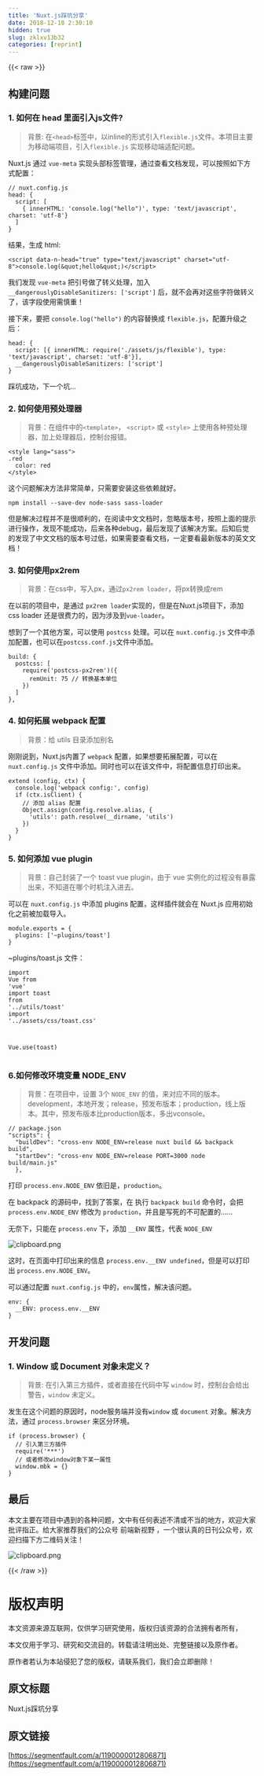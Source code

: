 ```yaml
---
title: 'Nuxt.js踩坑分享' 
date: 2018-12-18 2:30:10
hidden: true
slug: zklxv13b32
categories: [reprint]
---
```


{{< raw >}}

                    
<h2 id="articleHeader0">构建问题</h2>
<h3 id="articleHeader1">1. 如何在 head 里面引入js文件?</h3>
<blockquote>背景: 在<code>&lt;head&gt;</code>标签中，以inline的形式引入<code>flexible.js</code>文件。本项目主要为移动端项目，引入<code>flexible.js</code> 实现移动端适配问题。</blockquote>
<p>Nuxt.js 通过 <code>vue-meta</code> 实现头部标签管理，通过查看文档发现，可以按照如下方式配置：</p>
<div class="widget-codetool" style="display:none;">
      <div class="widget-codetool--inner">
      <span class="selectCode code-tool" data-toggle="tooltip" data-placement="top" title="" data-original-title="全选"></span>
      <span type="button" class="copyCode code-tool" data-toggle="tooltip" data-placement="top" data-clipboard-text="// nuxt.config.js
head: {
  script: [
    { innerHTML: 'console.log(&quot;hello&quot;)', type: 'text/javascript', charset: 'utf-8'}
  ]
}" title="" data-original-title="复制"></span>
      <span type="button" class="saveToNote code-tool" data-toggle="tooltip" data-placement="top" title="" data-original-title="放进笔记"></span>
      </div>
      </div><pre class="hljs less"><code><span class="hljs-comment">// nuxt.config.js</span>
<span class="hljs-attribute">head</span>: {
  <span class="hljs-attribute">script</span>: [
    { <span class="hljs-attribute">innerHTML</span>: <span class="hljs-string">'console.log("hello")'</span>, <span class="hljs-attribute">type</span>: <span class="hljs-string">'text/javascript'</span>, <span class="hljs-attribute">charset</span>: <span class="hljs-string">'utf-8'</span>}
  ]
}</code></pre>
<p>结果，生成 html:</p>
<div class="widget-codetool" style="display:none;">
      <div class="widget-codetool--inner">
      <span class="selectCode code-tool" data-toggle="tooltip" data-placement="top" title="" data-original-title="全选"></span>
      <span type="button" class="copyCode code-tool" data-toggle="tooltip" data-placement="top" data-clipboard-text="<script data-n-head=&quot;true&quot; type=&quot;text/javascript&quot; charset=&quot;utf-8&quot;>console.log(&amp;quot;hello&amp;quot;)</script>" title="" data-original-title="复制"></span>
      <span type="button" class="saveToNote code-tool" data-toggle="tooltip" data-placement="top" title="" data-original-title="放进笔记"></span>
      </div>
      </div><pre class="hljs xml"><code style="word-break: break-word; white-space: initial;"><span class="hljs-tag">&lt;<span class="hljs-name">script</span> <span class="hljs-attr">data-n-head</span>=<span class="hljs-string">"true"</span> <span class="hljs-attr">type</span>=<span class="hljs-string">"text/javascript"</span> <span class="hljs-attr">charset</span>=<span class="hljs-string">"utf-8"</span>&gt;</span><span class="javascript"><span class="hljs-built_in">console</span>.log(&amp;quot;hello&amp;quot;)</span><span class="hljs-tag">&lt;/<span class="hljs-name">script</span>&gt;</span></code></pre>
<p>我们发现 <code>vue-meta</code> 把引号做了转义处理，加入 <code>__dangerouslyDisableSanitizers: ['script']</code> 后，就不会再对这些字符做转义了，该字段使用需慎重！</p>
<p>接下来，要把 <code>console.log("hello")</code> 的内容替换成 <code>flexible.js</code>，配置升级之后：</p>
<div class="widget-codetool" style="display:none;">
      <div class="widget-codetool--inner">
      <span class="selectCode code-tool" data-toggle="tooltip" data-placement="top" title="" data-original-title="全选"></span>
      <span type="button" class="copyCode code-tool" data-toggle="tooltip" data-placement="top" data-clipboard-text="head: {
  script: [{ innerHTML: require('./assets/js/flexible'), type: 'text/javascript', charset: 'utf-8'}],
  __dangerouslyDisableSanitizers: ['script']
}" title="" data-original-title="复制"></span>
      <span type="button" class="saveToNote code-tool" data-toggle="tooltip" data-placement="top" title="" data-original-title="放进笔记"></span>
      </div>
      </div><pre class="hljs css"><code><span class="hljs-selector-tag">head</span>: {
  <span class="hljs-attribute">script</span>: [{ innerHTML: <span class="hljs-built_in">require</span>(<span class="hljs-string">'./assets/js/flexible'</span>), type: <span class="hljs-string">'text/javascript'</span>, charset: <span class="hljs-string">'utf-8'</span>}],
  __<span class="hljs-selector-tag">dangerouslyDisableSanitizers</span>: <span class="hljs-selector-attr">['script']</span>
}</code></pre>
<p>踩坑成功，下一个坑...</p>
<h3 id="articleHeader2">2. 如何使用预处理器</h3>
<blockquote>背景：在组件中的<code>&lt;template&gt;</code>， <code>&lt;script&gt;</code> 或 <code>&lt;style&gt;</code> 上使用各种预处理器，加上处理器后，控制台报错。</blockquote>
<div class="widget-codetool" style="display:none;">
      <div class="widget-codetool--inner">
      <span class="selectCode code-tool" data-toggle="tooltip" data-placement="top" title="" data-original-title="全选"></span>
      <span type="button" class="copyCode code-tool" data-toggle="tooltip" data-placement="top" data-clipboard-text="<style lang=&quot;sass&quot;>
.red
  color: red
</style>" title="" data-original-title="复制"></span>
      <span type="button" class="saveToNote code-tool" data-toggle="tooltip" data-placement="top" title="" data-original-title="放进笔记"></span>
      </div>
      </div><pre class="hljs xml"><code><span class="hljs-tag">&lt;<span class="hljs-name">style</span> <span class="hljs-attr">lang</span>=<span class="hljs-string">"sass"</span>&gt;</span><span class="css">
<span class="hljs-selector-class">.red</span>
  <span class="hljs-selector-tag">color</span>: <span class="hljs-selector-tag">red</span>
</span><span class="hljs-tag">&lt;/<span class="hljs-name">style</span>&gt;</span></code></pre>
<p>这个问题解决方法非常简单，只需要安装这些依赖就好。</p>
<div class="widget-codetool" style="display:none;">
      <div class="widget-codetool--inner">
      <span class="selectCode code-tool" data-toggle="tooltip" data-placement="top" title="" data-original-title="全选"></span>
      <span type="button" class="copyCode code-tool" data-toggle="tooltip" data-placement="top" data-clipboard-text="npm install --save-dev node-sass sass-loader" title="" data-original-title="复制"></span>
      <span type="button" class="saveToNote code-tool" data-toggle="tooltip" data-placement="top" title="" data-original-title="放进笔记"></span>
      </div>
      </div><pre class="hljs crmsh"><code style="word-break: break-word; white-space: initial;">npm install --save-dev <span class="hljs-keyword">node</span><span class="hljs-title">-sass</span> sass-loader</code></pre>
<p>但是解决过程并不是很顺利的，在阅读中文文档时，忽略版本号，按照上面的提示进行操作，发现不能成功，后来各种debug，最后发现了该解决方案。后知后觉的发现了中文文档的版本号过低，如果需要查看文档，一定要看最新版本的英文文档！</p>
<h3 id="articleHeader3">3. 如何使用px2rem</h3>
<blockquote>背景：在css中，写入px，通过<code>px2rem loader</code>，将px转换成rem</blockquote>
<p>在以前的项目中，是通过 <code>px2rem loader</code>实现的，但是在Nuxt.js项目下，添加 css loader 还是很费力的，因为涉及到<code>vue-loader</code>。</p>
<p>想到了一个其他方案，可以使用 <code>postcss</code> 处理。可以在 <code>nuxt.config.js</code> 文件中添加配置，也可以在<code>postcss.conf.js</code>文件中添加。</p>
<div class="widget-codetool" style="display:none;">
      <div class="widget-codetool--inner">
      <span class="selectCode code-tool" data-toggle="tooltip" data-placement="top" title="" data-original-title="全选"></span>
      <span type="button" class="copyCode code-tool" data-toggle="tooltip" data-placement="top" data-clipboard-text="build: {
  postcss: [
    require('postcss-px2rem')({
      remUnit: 75 // 转换基本单位
    })
  ]
}," title="" data-original-title="复制"></span>
      <span type="button" class="saveToNote code-tool" data-toggle="tooltip" data-placement="top" title="" data-original-title="放进笔记"></span>
      </div>
      </div><pre class="hljs css"><code><span class="hljs-selector-tag">build</span>: {
  <span class="hljs-attribute">postcss</span>: [
    <span class="hljs-built_in">require</span>(<span class="hljs-string">'postcss-px2rem'</span>)({
      remUnit: 75 // 转换基本单位
    })
  ]
},</code></pre>
<h3 id="articleHeader4">4. 如何拓展 webpack 配置</h3>
<blockquote>背景：给 utils 目录添加别名</blockquote>
<p>刚刚说到，Nuxt.js内置了 <code>webpack</code> 配置，如果想要拓展配置，可以在 <code>nuxt.config.js</code> 文件中添加。同时也可以在该文件中，将配置信息打印出来。</p>
<div class="widget-codetool" style="display:none;">
      <div class="widget-codetool--inner">
      <span class="selectCode code-tool" data-toggle="tooltip" data-placement="top" title="" data-original-title="全选"></span>
      <span type="button" class="copyCode code-tool" data-toggle="tooltip" data-placement="top" data-clipboard-text="extend (config, ctx) {
  console.log('webpack config:', config)
  if (ctx.isClient) {
    // 添加 alias 配置
    Object.assign(config.resolve.alias, {
      'utils': path.resolve(__dirname, 'utils')
    })
  }
}" title="" data-original-title="复制"></span>
      <span type="button" class="saveToNote code-tool" data-toggle="tooltip" data-placement="top" title="" data-original-title="放进笔记"></span>
      </div>
      </div><pre class="hljs arduino"><code>extend (<span class="hljs-built_in">config</span>, ctx) {
  console.log(<span class="hljs-string">'webpack config:'</span>, <span class="hljs-built_in">config</span>)
  <span class="hljs-built_in">if</span> (ctx.isClient) {
    <span class="hljs-comment">// 添加 alias 配置</span>
    Object.assign(<span class="hljs-built_in">config</span>.resolve.alias, {
      <span class="hljs-string">'utils'</span>: path.resolve(__dirname, <span class="hljs-string">'utils'</span>)
    })
  }
}</code></pre>
<h3 id="articleHeader5">5. 如何添加 vue plugin</h3>
<blockquote>背景：自己封装了一个 toast vue plugin，由于 vue 实例化的过程没有暴露出来，不知道在哪个时机注入进去。</blockquote>
<p>可以在 <code>nuxt.config.js</code> 中添加 plugins 配置，这样插件就会在 Nuxt.js 应用初始化之前被加载导入。</p>
<div class="widget-codetool" style="display:none;">
      <div class="widget-codetool--inner">
      <span class="selectCode code-tool" data-toggle="tooltip" data-placement="top" title="" data-original-title="全选"></span>
      <span type="button" class="copyCode code-tool" data-toggle="tooltip" data-placement="top" data-clipboard-text="module.exports = {
  plugins: ['~plugins/toast']
}" title="" data-original-title="复制"></span>
      <span type="button" class="saveToNote code-tool" data-toggle="tooltip" data-placement="top" title="" data-original-title="放进笔记"></span>
      </div>
      </div><pre class="hljs java"><code><span class="hljs-keyword">module</span>.<span class="hljs-keyword">exports</span> = {
  plugins: [<span class="hljs-string">'~plugins/toast'</span>]
}</code></pre>
<p>~plugins/toast.js 文件：</p>
<div class="widget-codetool" style="display:none;">
      <div class="widget-codetool--inner">
      <span class="selectCode code-tool" data-toggle="tooltip" data-placement="top" title="" data-original-title="全选"></span>
      <span type="button" class="copyCode code-tool" data-toggle="tooltip" data-placement="top" data-clipboard-text="import Vue from 'vue'
import toast from '../utils/toast'
import '../assets/css/toast.css'

Vue.use(toast)" title="" data-original-title="复制"></span>
      <span type="button" class="saveToNote code-tool" data-toggle="tooltip" data-placement="top" title="" data-original-title="放进笔记"></span>
      </div>
      </div><pre class="hljs clean"><code><span class="hljs-keyword">import</span> Vue <span class="hljs-keyword">from</span> <span class="hljs-string">'vue'</span>
<span class="hljs-keyword">import</span> toast <span class="hljs-keyword">from</span> <span class="hljs-string">'../utils/toast'</span>
<span class="hljs-keyword">import</span> <span class="hljs-string">'../assets/css/toast.css'</span>

Vue.use(toast)</code></pre>
<h3 id="articleHeader6">6.如何修改环境变量 NODE_ENV</h3>
<blockquote>背景：在项目中，设置 3个 <code>NODE_ENV</code> 的值，来对应不同的版本。development，本地开发；release，预发布版本；production，线上版本。其中，预发布版本比production版本，多出vconsole。</blockquote>
<div class="widget-codetool" style="display:none;">
      <div class="widget-codetool--inner">
      <span class="selectCode code-tool" data-toggle="tooltip" data-placement="top" title="" data-original-title="全选"></span>
      <span type="button" class="copyCode code-tool" data-toggle="tooltip" data-placement="top" data-clipboard-text="// package.json
&quot;scripts&quot;: {
  &quot;buildDev&quot;: &quot;cross-env NODE_ENV=release nuxt build &amp;&amp; backpack build&quot;,
  &quot;startDev&quot;: &quot;cross-env NODE_ENV=release PORT=3000 node build/main.js&quot;
  }," title="" data-original-title="复制"></span>
      <span type="button" class="saveToNote code-tool" data-toggle="tooltip" data-placement="top" title="" data-original-title="放进笔记"></span>
      </div>
      </div><pre class="hljs 1c"><code><span class="hljs-comment">// package.json</span>
<span class="hljs-string">"scripts"</span>: {
  <span class="hljs-string">"buildDev"</span>: <span class="hljs-string">"cross-env NODE_ENV=release nuxt build &amp;&amp; backpack build"</span>,
  <span class="hljs-string">"startDev"</span>: <span class="hljs-string">"cross-env NODE_ENV=release PORT=3000 node build/main.js"</span>
  },</code></pre>
<p>打印 <code>process.env.NODE_ENV</code> 依旧是，<code>production</code>。</p>
<p>在 backpack 的源码中，找到了答案，在 执行 <code>backpack build</code> 命令时，会把 <code>process.env.NODE_ENV</code> 修改为 <code>production</code>，并且是写死的不可配置的......</p>
<p>无奈下，只能在 <code>process.env</code> 下，添加 <code>__ENV</code> 属性，代表 <code>NODE_ENV</code></p>
<p><span class="img-wrap"><img data-src="/img/bV1TSX?w=2152&amp;h=822" src="https://static.alili.tech/img/bV1TSX?w=2152&amp;h=822" alt="clipboard.png" title="clipboard.png" style="cursor: pointer;"></span></p>
<p>这时，在页面中打印出来的信息 <code>process.env.__ENV undefined</code>，但是可以打印出 <code>process.env.NODE_ENV</code>。</p>
<p>可以通过配置 <code>nuxt.config.js</code> 中的，<code>env</code>属性，解决该问题。</p>
<div class="widget-codetool" style="display:none;">
      <div class="widget-codetool--inner">
      <span class="selectCode code-tool" data-toggle="tooltip" data-placement="top" title="" data-original-title="全选"></span>
      <span type="button" class="copyCode code-tool" data-toggle="tooltip" data-placement="top" data-clipboard-text="env: {
  __ENV: process.env.__ENV
}" title="" data-original-title="复制"></span>
      <span type="button" class="saveToNote code-tool" data-toggle="tooltip" data-placement="top" title="" data-original-title="放进笔记"></span>
      </div>
      </div><pre class="hljs css"><code><span class="hljs-selector-tag">env</span>: {
  <span class="hljs-attribute">__ENV</span>: process.env.__ENV
}</code></pre>
<h2 id="articleHeader7">开发问题</h2>
<h3 id="articleHeader8">1. Window 或 Document 对象未定义？</h3>
<blockquote>背景: 在引入第三方插件，或者直接在代码中写 <code>window</code> 时，控制台会给出警告，<code>window</code> 未定义。</blockquote>
<p>发生在这个问题的原因时，node服务端并没有<code>window</code> 或 <code>document</code> 对象。解决方法，通过 <code>process.browser</code> 来区分环境。</p>
<div class="widget-codetool" style="display:none;">
      <div class="widget-codetool--inner">
      <span class="selectCode code-tool" data-toggle="tooltip" data-placement="top" title="" data-original-title="全选"></span>
      <span type="button" class="copyCode code-tool" data-toggle="tooltip" data-placement="top" data-clipboard-text="if (process.browser) {
  // 引入第三方插件
  require('***')
  // 或者修改window对象下某一属性
  window.mbk = {}
}" title="" data-original-title="复制"></span>
      <span type="button" class="saveToNote code-tool" data-toggle="tooltip" data-placement="top" title="" data-original-title="放进笔记"></span>
      </div>
      </div><pre class="hljs javascript"><code><span class="hljs-keyword">if</span> (process.browser) {
  <span class="hljs-comment">// 引入第三方插件</span>
  <span class="hljs-built_in">require</span>(<span class="hljs-string">'***'</span>)
  <span class="hljs-comment">// 或者修改window对象下某一属性</span>
  <span class="hljs-built_in">window</span>.mbk = {}
}</code></pre>
<h2 id="articleHeader9">最后</h2>
<p>本文主要在项目中遇到的各种问题，文中有任何表述不清或不当的地方，欢迎大家批评指正。给大家推荐我们的公众号 前端新视野 ，一个很认真的日刊公众号，欢迎扫描下方二维码关注！</p>
<p><span class="img-wrap"><img data-src="/img/bV1SGS?w=344&amp;h=344" src="https://static.alili.tech/img/bV1SGS?w=344&amp;h=344" alt="clipboard.png" title="clipboard.png" style="cursor: pointer;"></span></p>

                
{{< /raw >}}

# 版权声明
本文资源来源互联网，仅供学习研究使用，版权归该资源的合法拥有者所有，

本文仅用于学习、研究和交流目的。转载请注明出处、完整链接以及原作者。

原作者若认为本站侵犯了您的版权，请联系我们，我们会立即删除！

## 原文标题
Nuxt.js踩坑分享

## 原文链接
[https://segmentfault.com/a/1190000012806871](https://segmentfault.com/a/1190000012806871)


